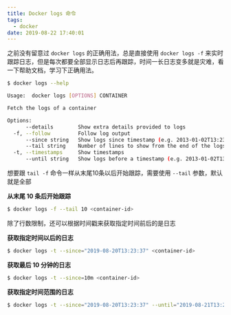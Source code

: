 ```yaml
---
title: Docker logs 命令
tags:
  - docker
date: 2019-08-22 17:40:01
---
```



之前没有留意过 `docker logs` 的正确用法，总是直接使用 `docker logs -f` 来实时跟踪日志，但是每次都要全部显示日志后再跟踪，时间一长日志变多就是灾难，看一下帮助文档，学习下正确用法。

<!-- more -->
<!-- toc -->

```bash
$ docker logs --help

Usage:  docker logs [OPTIONS] CONTAINER

Fetch the logs of a container

Options:
      --details        Show extra details provided to logs
  -f, --follow         Follow log output
      --since string   Show logs since timestamp (e.g. 2013-01-02T13:23:37) or relative (e.g. 42m for 42 minutes)
      --tail string    Number of lines to show from the end of the logs (default "all")
  -t, --timestamps     Show timestamps
      --until string   Show logs before a timestamp (e.g. 2013-01-02T13:23:37) or relative (e.g. 42m for 42 minutes)
```

想要跟 `tail -f` 命令一样从末尾10条以后开始跟踪，需要使用 `--tail` 参数，默认就是全部

**从末尾 10 条后开始跟踪**

```bash
$ docker logs -f --tail 10 <container-id>
```

除了行数限制，还可以根据时间戳来获取指定时间前后的是日志

**获取指定时间以后的日志**

```bash
$ docker logs -t --since="2019-08-20T13:23:37" <container-id>
```

**获取最后 10 分钟的日志**

```bash
$ docker logs -t --since=10m <container-id>
```

**获取指定时间范围的日志**

```bash
$ docker logs -t --since="2019-08-20T13:23:37" --until="2019-08-21T13:23:37" <container-id>
```
